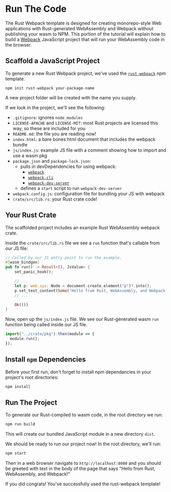 # Run The Code

The Rust Webpack template is designed for creating monorepo-style Web applications with
Rust-generated WebAssembly and Webpack without publishing your wasm to NPM.
This portion of the tutorial will explain how to build a [Webpack] JavaScript project
that will run your WebAssembly code in the browser.

[Webpack]: https://webpack.js.org/

## Scaffold a JavaScript Project

To generate a new Rust Webpack project, we've used the [`rust-webpack`] npm template.

[`rust-webpack`]: https://github.com/rustwasm/rust-webpack-template

```
npm init rust-webpack your-package-name
```

A new project folder will be created with the name you supply.

If we look in the project, we'll see the following:

- `.gitignore`: ignores `node_modules`
- `LICENSE-APACHE` and `LICENSE-MIT`: most Rust projects are licensed this way, so these are included for you
- `README.md`: the file you are reading now!
- `index.html`: a bare bones html document that includes the webpack bundle
- `js/index.js`: example JS file with a comment showing how to import and use a wasm pkg
- `package.json` and `package-lock.json`:
  - pulls in devDependencies for using webpack:
      - [`webpack`](https://www.npmjs.com/package/webpack)
      - [`webpack-cli`](https://www.npmjs.com/package/webpack-cli)
      - [`webpack-dev-server`](https://www.npmjs.com/package/webpack-dev-server)
  - defines a `start` script to run `webpack-dev-server`
- `webpack.config.js`: configuration file for bundling your JS with webpack
- `crate/src/lib.rs`: your Rust crate code!

## Your Rust Crate

The scaffolded project includes an example Rust WebAssembly webpack crate.

Inside the `crate/src/lib.rs` file we see a `run` function that's callable from our JS file:
```rust
// Called by our JS entry point to run the example.
#[wasm_bindgen]
pub fn run() -> Result<(), JsValue> {
    set_panic_hook();

    // ...
    let p: web_sys::Node = document.create_element("p")?.into();
    p.set_text_content(Some("Hello from Rust, WebAssembly, and Webpack!"));
    // ...

    Ok(())
}
```

Now, open up the `js/index.js` file. We see our Rust-generated wasm `run` function being
called inside our JS file.

```js
import("../crate/pkg").then(module => {
  module.run();
});
```

## Install `npm` Dependencies

Before your first run, don't forget to install npm dependancies in your project's root directories:

```bash
npm install
```

## Run The Project

To generate our Rust-compiled to wasm code, in the root directory we run:
```bash
npm run build
```
This will create our bundled JavaScript module in a new directory `dist`.

We should be ready to run our project now!
In the root directory, we'll run:

```bash
npm start
```

Then in a web browser navigate to `http://localhost:8080` and you should be greeted
with text in the body of the page that says "Hello from Rust, WebAssembly, and Webpack!"

If you did congrats! You've successfully used the rust-webpack template!
